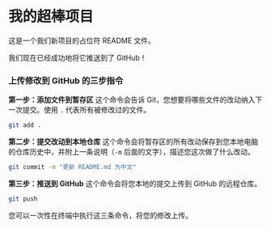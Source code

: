 # 我的超棒项目

这是一个我们新项目的占位符 README 文件。

我们现在已经成功地将它推送到了 GitHub！

### 上传修改到 GitHub 的三步指令

**第一步：添加文件到暂存区**
这个命令会告诉 Git，您想要将哪些文件的改动纳入下一次提交。使用 `.` 代表所有被修改过的文件。

```bash
git add .
```

**第二步：提交改动到本地仓库**
这个命令会将暂存区的所有改动保存到您本地电脑的仓库历史中，并附上一条说明（`-m` 后面的文字），描述您这次做了什么改动。

```bash
git commit -m "更新 README.md 为中文"
```

**第三步：推送到 GitHub**
这个命令会将您本地的提交上传到 GitHub 的远程仓库。

```bash
git push
```

您可以一次性在终端中执行这三条命令，将您的修改上传。